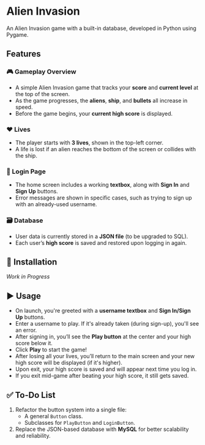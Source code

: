 # Alien Invasion  
An Alien Invasion game with a built-in database, developed in Python using Pygame.

## Features

### 🎮 Gameplay Overview
- A simple Alien Invasion game that tracks your **score** and **current level** at the top of the screen.
- As the game progresses, the **aliens**, **ship**, and **bullets** all increase in speed.
- Before the game begins, your **current high score** is displayed.

### ❤️ Lives
- The player starts with **3 lives**, shown in the top-left corner.
- A life is lost if an alien reaches the bottom of the screen or collides with the ship.

### 🔐 Login Page
- The home screen includes a working **textbox**, along with **Sign In** and **Sign Up** buttons.
- Error messages are shown in specific cases, such as trying to sign up with an already-used username.

### 🗃️ Database
- User data is currently stored in a **JSON file** (to be upgraded to SQL).
- Each user’s **high score** is saved and restored upon logging in again.

## 🚀 Installation

_Work in Progress_

## ▶️ Usage

- On launch, you're greeted with a **username textbox** and **Sign In/Sign Up** buttons.
- Enter a username to play. If it's already taken (during sign-up), you'll see an error.
- After signing in, you’ll see the **Play button** at the center and your high score below it.
- Click **Play** to start the game!
- After losing all your lives, you’ll return to the main screen and your new high score will be displayed (if it's higher).
- Upon exit, your high score is saved and will appear next time you log in.
- If you exit mid-game after beating your high score, it still gets saved.

## ✅ To-Do List

1. Refactor the button system into a single file:
   - A general `Button` class.
   - Subclasses for `PlayButton` and `LoginButton`.
2. Replace the JSON-based database with **MySQL** for better scalability and reliability.
   
